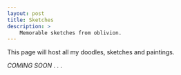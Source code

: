 ```yaml
---
layout: post
title: Sketches
description: >
    Memorable sketches from oblivion.
---
```


This page will host all my doodles, sketches and paintings.

*COMING SOON* . . .

